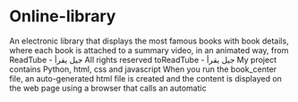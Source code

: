 # Online-library
An electronic library that displays the most famous books with book details, where each book is attached to a summary video, in an animated way, from  ReadTube - جيل يقرأ
All rights reserved toReadTube - جيل يقرأ
My project contains Python, html, css and javascript
When you run the book_center file, an auto-generated html file is created and the content is displayed on the web page using a browser that calls an automatic
